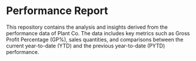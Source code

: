 # Performance Report
This repository contains the analysis and insights derived from the performance data of Plant Co. The data includes key metrics such as Gross Profit Percentage (GP%), sales quantities, and comparisons between the current year-to-date (YTD) and the previous year-to-date (PYTD) performance.
